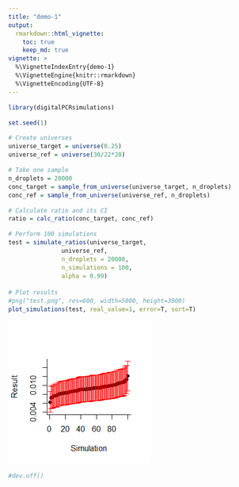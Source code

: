 ```yaml
---
title: "demo-1"
output:
  rmarkdown::html_vignette:
    toc: true
    keep_md: true
vignette: >
  %\VignetteIndexEntry{demo-1}
  %\VignetteEngine{knitr::rmarkdown}
  %\VignetteEncoding{UTF-8}
---
```





```r
library(digitalPCRsimulations)
```


```r
set.seed(1)
```


```r
# Create universes
universe_target = universe(0.25)
universe_ref = universe(30/22*20)
```


```r
# Take one sample
n_droplets = 20000
conc_target = sample_from_universe(universe_target, n_droplets)
conc_ref = sample_from_universe(universe_ref, n_droplets)
```


```r
# Calculate ratio and its CI
ratio = calc_ratio(conc_target, conc_ref)
```


```r
# Perform 100 simulations
test = simulate_ratios(universe_target,
               universe_ref,
               n_droplets = 20000,
               n_simulations = 100,
               alpha = 0.99)

# Plot results
#png("test.png", res=600, width=5000, height=3000)
plot_simulations(test, real_value=1, error=T, sort=T)
```

![](demo-1_files/figure-html/unnamed-chunk-6-1.png)<!-- -->

```r
#dev.off()
```
